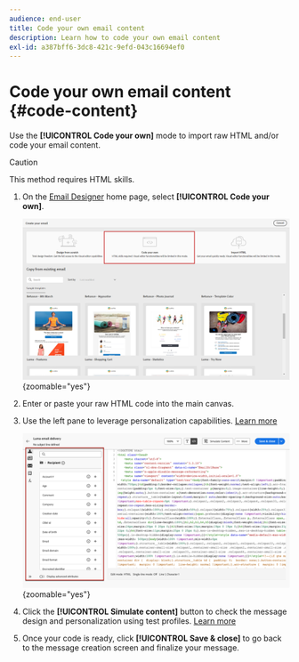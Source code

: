 ```yaml
---
audience: end-user
title: Code your own email content
description: Learn how to code your own email content
exl-id: a387bff6-3dc8-421c-9efd-043c16694ef0
---
```

# Code your own email content {#code-content}

Use the **[!UICONTROL Code your own]** mode to import raw HTML and/or code your email content.

>[!CAUTION]
>
>This method requires HTML skills.

1. On the [Email Designer](get-started-email-designer.md) home page, select **[!UICONTROL Code your own]**.

    ![](assets/code-your-own.png){zoomable="yes"}

1. Enter or paste your raw HTML code into the main canvas. 

1. Use the left pane to leverage personalization capabilities. [Learn more](../personalization/gs-personalization.md)

    ![](assets/code-editor-personalization.png){zoomable="yes"}

1. Click the **[!UICONTROL Simulate content]** button to check the message design and personalization using test profiles. [Learn more](../preview-test/preview-test.md)

1. Once your code is ready, click **[!UICONTROL Save & close]** to go back to the message creation screen and finalize your message.
